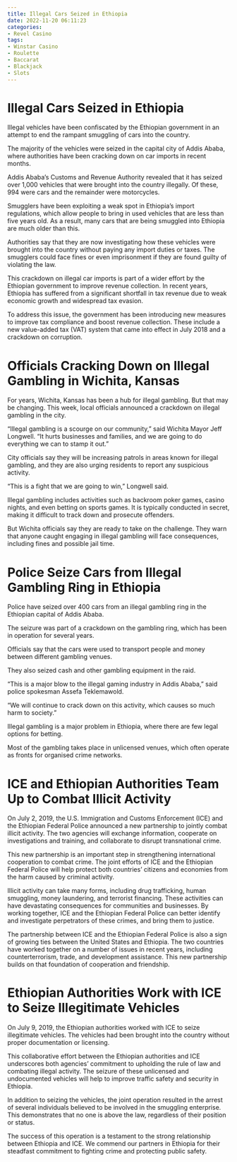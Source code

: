 ```yaml
---
title: Illegal Cars Seized in Ethiopia
date: 2022-11-20 06:11:23
categories:
- Revel Casino
tags:
- Winstar Casino
- Roulette
- Baccarat
- Blackjack
- Slots
---
```



#  Illegal Cars Seized in Ethiopia

Illegal vehicles have been confiscated by the Ethiopian government in an attempt to end the rampant smuggling of cars into the country.

The majority of the vehicles were seized in the capital city of Addis Ababa, where authorities have been cracking down on car imports in recent months.

Addis Ababa’s Customs and Revenue Authority revealed that it has seized over 1,000 vehicles that were brought into the country illegally. Of these, 994 were cars and the remainder were motorcycles.

Smugglers have been exploiting a weak spot in Ethiopia’s import regulations, which allow people to bring in used vehicles that are less than five years old. As a result, many cars that are being smuggled into Ethiopia are much older than this.

Authorities say that they are now investigating how these vehicles were brought into the country without paying any import duties or taxes. The smugglers could face fines or even imprisonment if they are found guilty of violating the law.

This crackdown on illegal car imports is part of a wider effort by the Ethiopian government to improve revenue collection. In recent years, Ethiopia has suffered from a significant shortfall in tax revenue due to weak economic growth and widespread tax evasion.

To address this issue, the government has been introducing new measures to improve tax compliance and boost revenue collection. These include a new value-added tax (VAT) system that came into effect in July 2018 and a crackdown on corruption.

#  Officials Cracking Down on Illegal Gambling in Wichita, Kansas

For years, Wichita, Kansas has been a hub for illegal gambling. But that may be changing. This week, local officials announced a crackdown on illegal gambling in the city.

“Illegal gambling is a scourge on our community,” said Wichita Mayor Jeff Longwell. “It hurts businesses and families, and we are going to do everything we can to stamp it out.”

City officials say they will be increasing patrols in areas known for illegal gambling, and they are also urging residents to report any suspicious activity.

“This is a fight that we are going to win,” Longwell said.

Illegal gambling includes activities such as backroom poker games, casino nights, and even betting on sports games. It is typically conducted in secret, making it difficult to track down and prosecute offenders.

But Wichita officials say they are ready to take on the challenge. They warn that anyone caught engaging in illegal gambling will face consequences, including fines and possible jail time.

#  Police Seize Cars from Illegal Gambling Ring in Ethiopia

Police have seized over 400 cars from an illegal gambling ring in the Ethiopian capital of Addis Ababa.

The seizure was part of a crackdown on the gambling ring, which has been in operation for several years.

Officials say that the cars were used to transport people and money between different gambling venues.

They also seized cash and other gambling equipment in the raid.

“This is a major blow to the illegal gaming industry in Addis Ababa,” said police spokesman Assefa Teklemawold.

“We will continue to crack down on this activity, which causes so much harm to society.”

Illegal gambling is a major problem in Ethiopia, where there are few legal options for betting.

Most of the gambling takes place in unlicensed venues, which often operate as fronts for organised crime networks.

#  ICE and Ethiopian Authorities Team Up to Combat Illicit Activity

On July 2, 2019, the U.S. Immigration and Customs Enforcement (ICE) and the Ethiopian Federal Police announced a new partnership to jointly combat illicit activity. The two agencies will exchange information, cooperate on investigations and training, and collaborate to disrupt transnational crime.

This new partnership is an important step in strengthening international cooperation to combat crime. The joint efforts of ICE and the Ethiopian Federal Police will help protect both countries’ citizens and economies from the harm caused by criminal activity.

Illicit activity can take many forms, including drug trafficking, human smuggling, money laundering, and terrorist financing. These activities can have devastating consequences for communities and businesses. By working together, ICE and the Ethiopian Federal Police can better identify and investigate perpetrators of these crimes, and bring them to justice.

The partnership between ICE and the Ethiopian Federal Police is also a sign of growing ties between the United States and Ethiopia. The two countries have worked together on a number of issues in recent years, including counterterrorism, trade, and development assistance. This new partnership builds on that foundation of cooperation and friendship.

#  Ethiopian Authorities Work with ICE to Seize Illegitimate Vehicles

On July 9, 2019, the Ethiopian authorities worked with ICE to seize illegitimate vehicles. The vehicles had been brought into the country without proper documentation or licensing.

This collaborative effort between the Ethiopian authorities and ICE underscores both agencies’ commitment to upholding the rule of law and combating illegal activity. The seizure of these unlicensed and undocumented vehicles will help to improve traffic safety and security in Ethiopia.

In addition to seizing the vehicles, the joint operation resulted in the arrest of several individuals believed to be involved in the smuggling enterprise. This demonstrates that no one is above the law, regardless of their position or status.

The success of this operation is a testament to the strong relationship between Ethiopia and ICE. We commend our partners in Ethiopia for their steadfast commitment to fighting crime and protecting public safety.